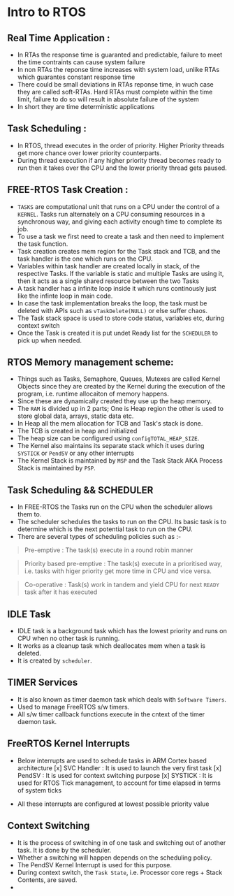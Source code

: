 # Intro to RTOS

## Real Time Application :

- In RTAs the response time is guaranted and predictable, failure to meet the time contraints can cause system failure
- In non RTAs the reponse time increases with system load, unlike RTAs which guarantes constant response time
- There could be small deviations in RTAs reponse time, in wuch case they are called soft-RTAs. Hard RTAs must complete within the time limit, failure to do so will result in absolute failure of the system
- In short they are time deterministic applications

## Task Scheduling : 

- In RTOS, thread executes in the order of priority. Higher Priority threads get more chance over lower priority counterparts. 
- During thread execution if any higher priority thread becomes ready to run then it takes over the CPU and the lower priority thread gets paused.

## FREE-RTOS Task Creation :

- ```TASKS``` are computational unit that runs on a CPU under the control of a ```KERNEL```. Tasks run alternately on a CPU consuming resources in a synchronous way, and giving each activity enough time to complete its job.
- To use a task we first need to create a task and then need to implement the task function.
- Task creation creates mem region for the Task stack and TCB, and the task handler is the one which runs on the CPU.
- Variables within task handler are created locally in stack, of the respective Tasks. If the variable is static and multiple Tasks are using it, then it acts as a single shared resource between the two Tasks
- A task handler has a infinite loop inside it which runs continously just like the infinte loop in main code.
- In case the task implementation breaks the loop, the task must be deleted with APIs such as ```vTaskDelete(NULL)``` or else suffer chaos.
- The Task stack space is used to store code status, variables etc, during context switch
- Once the Task is created it is put undet Ready list for the ```SCHEDULER``` to pick up when needed.

## RTOS Memory management scheme:

- Things such as Tasks, Semaphore, Queues, Mutexes are called Kernel Objects since they are created by the Kernel during the execution of the program, i.e. runtime allocaiton of memory happens.
- Since these are dynamically created they use up the heap memory. 
- The ```RAM``` is divided up in 2 parts; One is Heap region the other is used to store global data, arrays, static data etc.
- In Heap all the mem allocation for TCB and Task's stack is done.
- The TCB is created in heap and initialized
- The heap size can be configured using ```configTOTAL_HEAP_SIZE```.
- The Kernel also maintains its separate stack which it uses during ```SYSTICK``` or ```PendSV``` or any other interrupts
- The Kernel Stack is maintained by ```MSP``` and the Task Stack AKA Process Stack is maintained by ```PSP```.

## Task Scheduling && SCHEDULER

- In FREE-RTOS the Tasks run on the CPU when the scheduler allows them to.
- The scheduler schedules the tasks to run on the CPU. Its basic task is to determine which is the next potential task to run on the CPU.
- There are several types of scheduling policies such as :-
> Pre-emptive :
	The task(s) execute in a round robin manner

> Priority based pre-emptive :
	The task(s) execute in a prioritised way, i.e. tasks with higer priority get more time in CPU and vice versa.

> Co-operative :
	Task(s) work in tandem and yield CPU for next ```READY``` task after it has executed 

## IDLE Task

- IDLE task is a background task which has the lowest priority and runs on CPU when no other task is running. 
- It works as a cleanup task which deallocates mem when a task is deleted.
- It is created by ```scheduler```.

## TIMER Services

- It is also known as timer daemon task which deals with ```Software Timers```.
- Used to manage FreeRTOS s/w timers.
- All s/w timer callback functions execute in the cntext of the timer daemon task.

## FreeRTOS Kernel Interrupts

- Below interrupts are used to schedule tasks in ARM Cortex based architecture
[x] SVC Handler : It is used to launch the very first task
[x] PendSV	: It is used for context switching purpose
[x] SYSTICK 	: It is used for RTOS Tick management, to account for time elapsed in terms of system ticks

- All these interrupts are configured at lowest possible priority value

## Context Switching

- It is the process of switching in of one task and switching out of another task. It is done by the scheduler.
- Whether a switching will happen depends on the scheduling policy.
- The PendSV Kernel Interrupt is used for this purpose.
- During context switch, the ```Task State```, i.e. Processor core regs + Stack Contents, are saved.
- 
